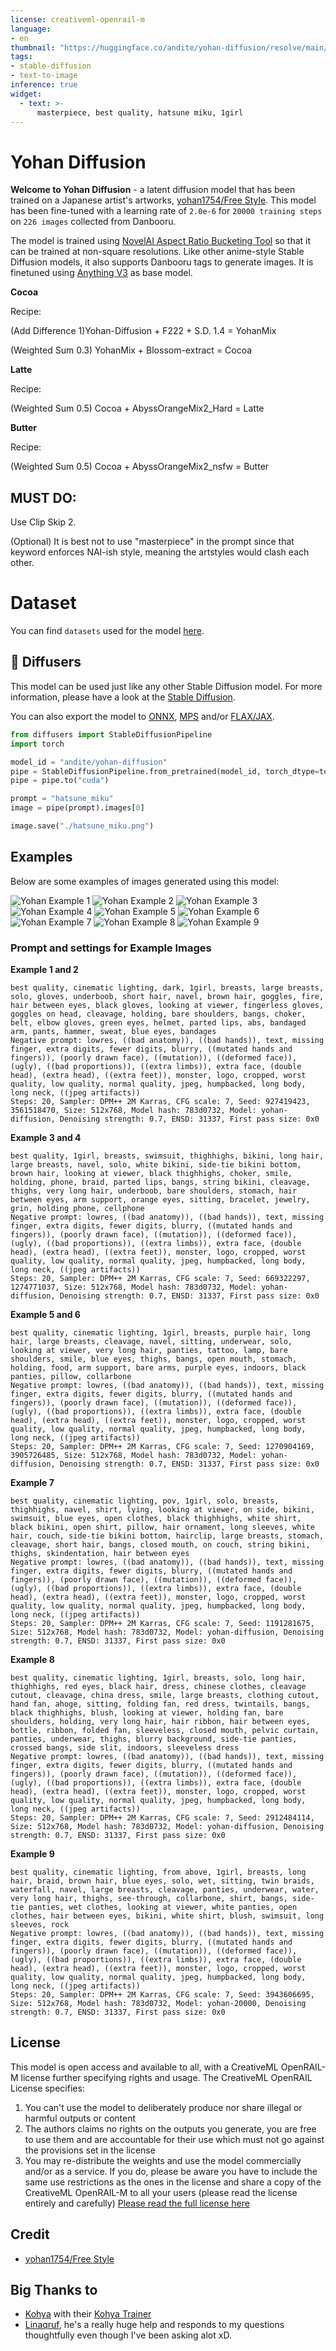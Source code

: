 ```yaml
---
license: creativeml-openrail-m
language:
- en
thumbnail: "https://huggingface.co/andite/yohan-diffusion/resolve/main/example_images/00012-2889043694-best%20quality%2C.png"
tags:
- stable-diffusion
- text-to-image
inference: true
widget:
  - text: >-
      masterpiece, best quality, hatsune miku, 1girl
---
```


# Yohan Diffusion

**Welcome to Yohan Diffusion** - a latent diffusion model that has been trained on a Japanese artist's artworks, [yohan1754/Free Style](https://www.pixiv.net/en/users/4446354). This model has been fine-tuned with a learning rate of `2.0e-6` for `20000 training steps` on `226 images` collected from Danbooru. 

The model is trained using [NovelAI Aspect Ratio Bucketing Tool](https://github.com/NovelAI/novelai-aspect-ratio-bucketing) so that it can be trained at non-square resolutions. Like other anime-style Stable Diffusion models, it also supports Danbooru tags to generate images. It is finetuned using [Anything V3](https://huggingface.co/Linaqruf/anything-v3.0) as base model.

**Cocoa**

Recipe:

(Add Difference 1)Yohan-Diffusion + F222 + S.D. 1.4 = YohanMix

(Weighted Sum 0.3) YohanMix + Blossom-extract = Cocoa

**Latte**

Recipe:

(Weighted Sum 0.5) Cocoa + AbyssOrangeMix2_Hard = Latte

**Butter**

Recipe:

(Weighted Sum 0.5) Cocoa + AbyssOrangeMix2_nsfw = Butter

## MUST DO:

Use Clip Skip 2.

(Optional) It is best not to use "masterpiece" in the prompt since that keyword enforces NAI-ish style, meaning the artstyles would clash each other.

# Dataset

You can find `datasets` used for the model [here](https://huggingface.co/datasets/andite/yohan-tag).

## 🧨 Diffusers

This model can be used just like any other Stable Diffusion model. For more information,
please have a look at the [Stable Diffusion](https://huggingface.co/docs/diffusers/api/pipelines/stable_diffusion).

You can also export the model to [ONNX](https://huggingface.co/docs/diffusers/optimization/onnx), [MPS](https://huggingface.co/docs/diffusers/optimization/mps) and/or [FLAX/JAX]().

```python
from diffusers import StableDiffusionPipeline
import torch

model_id = "andite/yohan-diffusion"
pipe = StableDiffusionPipeline.from_pretrained(model_id, torch_dtype=torch.float16)
pipe = pipe.to("cuda")

prompt = "hatsune_miku"
image = pipe(prompt).images[0]

image.save("./hatsune_miku.png")
```

## Examples

Below are some examples of images generated using this model:

![Yohan Example 1](https://huggingface.co/andite/yohan-diffusion/resolve/main/example_images/00000-927419423-best%20quality%2C%20.png)
![Yohan Example 2](https://huggingface.co/andite/yohan-diffusion/resolve/main/example_images/00002-3561518470-best%20quality%2C.png)
![Yohan Example 3](https://huggingface.co/andite/yohan-diffusion/resolve/main/example_images/00004-669322297-best%20quality%2C%20.png)
![Yohan Example 4](https://huggingface.co/andite/yohan-diffusion/resolve/main/example_images/00005-1274771037-best%20quality%2C.png)
![Yohan Example 5](https://huggingface.co/andite/yohan-diffusion/resolve/main/example_images/00012-1270904169-best%20quality%2C.png)
![Yohan Example 6](https://huggingface.co/andite/yohan-diffusion/resolve/main/example_images/00013-3905726485-best%20quality%2C.png)
![Yohan Example 7](https://huggingface.co/andite/yohan-diffusion/resolve/main/example_images/00015-1191281675-best%20quality%2C.png)
![Yohan Example 8](https://huggingface.co/andite/yohan-diffusion/resolve/main/example_images/00016-2912484114-best%20quality%2C.png)
![Yohan Example 9](https://huggingface.co/andite/yohan-diffusion/resolve/main/example_images/00019-3943606695-best%20quality%2C.png)

### Prompt and settings for Example Images

**Example 1 and 2**
```
best quality, cinematic lighting, dark, 1girl, breasts, large breasts, solo, gloves, underboob, short hair, navel, brown hair, goggles, fire, hair between eyes, black gloves, looking at viewer, fingerless gloves, goggles on head, cleavage, holding, bare shoulders, bangs, choker, belt, elbow gloves, green eyes, helmet, parted lips, abs, bandaged arm, pants, hammer, sweat, blue eyes, bandages
Negative prompt: lowres, ((bad anatomy)), ((bad hands)), text, missing finger, extra digits, fewer digits, blurry, ((mutated hands and fingers)), (poorly drawn face), ((mutation)), ((deformed face)), (ugly), ((bad proportions)), ((extra limbs)), extra face, (double head), (extra head), ((extra feet)), monster, logo, cropped, worst quality, low quality, normal quality, jpeg, humpbacked, long body, long neck, ((jpeg artifacts))
Steps: 20, Sampler: DPM++ 2M Karras, CFG scale: 7, Seed: 927419423, 3561518470, Size: 512x768, Model hash: 783d0732, Model: yohan-diffusion, Denoising strength: 0.7, ENSD: 31337, First pass size: 0x0
```
**Example 3 and 4**
```
best quality, 1girl, breasts, swimsuit, thighhighs, bikini, long hair, large breasts, navel, solo, white bikini, side-tie bikini bottom, brown hair, looking at viewer, black thighhighs, choker, smile, holding, phone, braid, parted lips, bangs, string bikini, cleavage, thighs, very long hair, underboob, bare shoulders, stomach, hair between eyes, arm support, orange eyes, sitting, bracelet, jewelry, grin, holding phone, cellphone
Negative prompt: lowres, ((bad anatomy)), ((bad hands)), text, missing finger, extra digits, fewer digits, blurry, ((mutated hands and fingers)), (poorly drawn face), ((mutation)), ((deformed face)), (ugly), ((bad proportions)), ((extra limbs)), extra face, (double head), (extra head), ((extra feet)), monster, logo, cropped, worst quality, low quality, normal quality, jpeg, humpbacked, long body, long neck, ((jpeg artifacts))
Steps: 20, Sampler: DPM++ 2M Karras, CFG scale: 7, Seed: 669322297, 1274771037, Size: 512x768, Model hash: 783d0732, Model: yohan-diffusion, Denoising strength: 0.7, ENSD: 31337, First pass size: 0x0
```
**Example 5 and 6**
```
best quality, cinematic lighting, 1girl, breasts, purple hair, long hair, large breasts, cleavage, navel, sitting, underwear, solo, looking at viewer, very long hair, panties, tattoo, lamp, bare shoulders, smile, blue eyes, thighs, bangs, open mouth, stomach, holding, food, arm support, bare arms, purple eyes, indoors, black panties, pillow, collarbone
Negative prompt: lowres, ((bad anatomy)), ((bad hands)), text, missing finger, extra digits, fewer digits, blurry, ((mutated hands and fingers)), (poorly drawn face), ((mutation)), ((deformed face)), (ugly), ((bad proportions)), ((extra limbs)), extra face, (double head), (extra head), ((extra feet)), monster, logo, cropped, worst quality, low quality, normal quality, jpeg, humpbacked, long body, long neck, ((jpeg artifacts))
Steps: 20, Sampler: DPM++ 2M Karras, CFG scale: 7, Seed: 1270904169, 3905726485, Size: 512x768, Model hash: 783d0732, Model: yohan-diffusion, Denoising strength: 0.7, ENSD: 31337, First pass size: 0x0
```
**Example 7**
```
best quality, cinematic lighting, pov, 1girl, solo, breasts, thighhighs, navel, shirt, lying, looking at viewer, on side, bikini, swimsuit, blue eyes, open clothes, black thighhighs, white shirt, black bikini, open shirt, pillow, hair ornament, long sleeves, white hair, couch, side-tie bikini bottom, hairclip, large breasts, stomach, cleavage, short hair, bangs, closed mouth, on couch, string bikini, thighs, skindentation, hair between eyes
Negative prompt: lowres, ((bad anatomy)), ((bad hands)), text, missing finger, extra digits, fewer digits, blurry, ((mutated hands and fingers)), (poorly drawn face), ((mutation)), ((deformed face)), (ugly), ((bad proportions)), ((extra limbs)), extra face, (double head), (extra head), ((extra feet)), monster, logo, cropped, worst quality, low quality, normal quality, jpeg, humpbacked, long body, long neck, ((jpeg artifacts))
Steps: 20, Sampler: DPM++ 2M Karras, CFG scale: 7, Seed: 1191281675, Size: 512x768, Model hash: 783d0732, Model: yohan-diffusion, Denoising strength: 0.7, ENSD: 31337, First pass size: 0x0
```
**Example 8**
```
best quality, cinematic lighting, 1girl, breasts, solo, long hair, thighhighs, red eyes, black hair, dress, chinese clothes, cleavage cutout, cleavage, china dress, smile, large breasts, clothing cutout, hand fan, ahoge, sitting, folding fan, red dress, twintails, bangs, black thighhighs, blush, looking at viewer, holding fan, bare shoulders, holding, very long hair, hair ribbon, hair between eyes, bottle, ribbon, folded fan, sleeveless, closed mouth, pelvic curtain, panties, underwear, thighs, blurry background, side-tie panties, crossed bangs, side slit, indoors, sleeveless dress
Negative prompt: lowres, ((bad anatomy)), ((bad hands)), text, missing finger, extra digits, fewer digits, blurry, ((mutated hands and fingers)), (poorly drawn face), ((mutation)), ((deformed face)), (ugly), ((bad proportions)), ((extra limbs)), extra face, (double head), (extra head), ((extra feet)), monster, logo, cropped, worst quality, low quality, normal quality, jpeg, humpbacked, long body, long neck, ((jpeg artifacts))
Steps: 20, Sampler: DPM++ 2M Karras, CFG scale: 7, Seed: 2912484114, Size: 512x768, Model hash: 783d0732, Model: yohan-diffusion, Denoising strength: 0.7, ENSD: 31337, First pass size: 0x0
```
**Example 9**
```
best quality, cinematic lighting, from above, 1girl, breasts, long hair, braid, brown hair, blue eyes, solo, wet, sitting, twin braids, waterfall, navel, large breasts, cleavage, panties, underwear, water, very long hair, thighs, see-through, collarbone, shirt, bangs, side-tie panties, wet clothes, looking at viewer, white panties, open clothes, hair between eyes, bikini, white shirt, blush, swimsuit, long sleeves, rock
Negative prompt: lowres, ((bad anatomy)), ((bad hands)), text, missing finger, extra digits, fewer digits, blurry, ((mutated hands and fingers)), (poorly drawn face), ((mutation)), ((deformed face)), (ugly), ((bad proportions)), ((extra limbs)), extra face, (double head), (extra head), ((extra feet)), monster, logo, cropped, worst quality, low quality, normal quality, jpeg, humpbacked, long body, long neck, ((jpeg artifacts))
Steps: 20, Sampler: DPM++ 2M Karras, CFG scale: 7, Seed: 3943606695, Size: 512x768, Model hash: 783d0732, Model: yohan-20000, Denoising strength: 0.7, ENSD: 31337, First pass size: 0x0
```
## License

This model is open access and available to all, with a CreativeML OpenRAIL-M license further specifying rights and usage.
The CreativeML OpenRAIL License specifies: 
1. You can't use the model to deliberately produce nor share illegal or harmful outputs or content 
2. The authors claims no rights on the outputs you generate, you are free to use them and are accountable for their use which must not go against the provisions set in the license
3. You may re-distribute the weights and use the model commercially and/or as a service. If you do, please be aware you have to include the same use restrictions as the ones in the license and share a copy of the CreativeML OpenRAIL-M to all your users (please read the license entirely and carefully)
[Please read the full license here](https://huggingface.co/spaces/CompVis/stable-diffusion-license)

## Credit
- [yohan1754/Free Style](https://www.pixiv.net/en/users/4446354)

## Big Thanks to
- [Kohya](https://twitter.com/kohya_ss) with their [Kohya Trainer](https://note.com/kohya_ss/n/ne17e34dd51bf)
- [Linaqruf](https://huggingface.co/Linaqruf), he's a really huge help and responds to my questions thoughtfully even though I've been asking alot xD.